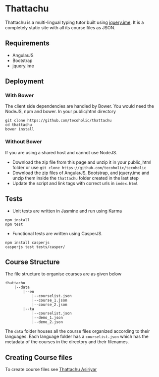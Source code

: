 # Thattachu

Thattachu is a multi-lingual typing tutor built using [jquery.ime](https://github.com/wikimedia/jquery.ime).
It is a completely static site with all its course files as JSON.

## Requirements

* AngularJS
* Bootstrap
* jquery.ime

## Deployment

### With Bower
The client side dependencies are handled by Bower. You would need the NodeJS, npm and bower.
In your public/html directory
```
git clone https://github.com/tecoholic/thattachu
cd thattachu
bower install
```

### Without Bower
If you are using a shared host and cannot use NodeJS.

* Download the zip file from this page and unzip it in your public_html folder or use `git clone https://github.com/tecoholic/tecoholic`
* Download the zip files of AngularJS, Bootstrap, and jquery.ime and unzip them inside the `thattachu` folder created in the last step
* Update the script and link tags with correct urls in `index.html`

## Tests

* Unit tests are written in Jasmine and run using Karma

```
npm install
npm test
```

* Functional tests are written using CasperJS.
```
npm install casperjs
casperjs test tests/casper/
```

## Course Structure

The file structure to organise courses are as given below

```
thattachu
    |--data
        |--en
            |--courselist.json
            |--course_1.json
            |--course_2.json
        |--ta
            |--courselist.json
            |--demo_1.json
            |--demo_2.json
```

The `data` folder houses all the course files organized according to their languages.
Each language folder has a `courselist.json` which has the metadata of the courses in the directory
and their filenames.

## Creating Course files

To create course files see [Thattachu Asiriyar](https://github.com/tecoholic/thattachu-asiriyar)

